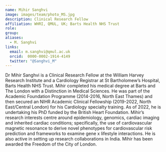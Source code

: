```yaml
---
name: Mihir Sanghvi
image: images/team/photo_MS.jpg
description: Clinical Research Fellow
affiliation: WHRI, QMUL, UK; Barts Health NHS Trust
role:
group:
aliases:
  - M. Sanghvi
links:
  email: m.sanghvi@qmul.ac.uk
  orcid:  0000-0002-1914-4149
  twitter: "@Sanghvi_M"
---
```


Dr Mihir Sanghvi is a Clinical Research Fellow at the William Harvey Research Institute and a Cardiology Registrar at St Bartholomew’s Hospital, Barts Health NHS Trust. Mihir completed his medical degree at Barts and The London with a Distinction in Medical Sciences. He was part of the Academic Foundation Programme (2014-2016, North East Thames) and then secured an NIHR Academic Clinical Fellowship (2019-2022, North East/Central London) for his Cardiology specialty training. As of 2022, he is undertaking his PhD funded by the British Heart Foundation.
Mihir’s research interests centre around epidemiology, genomics, cardiac imaging and inherited cardiac conditions; specifically, the use of cardiovascular magnetic resonance to derive novel phenotypes for cardiovascular risk prediction and frameworks to examine gene x lifestyle interactions. He is also active in setting up research collaborations in India. Mihir has been awarded the Freedom of the City of London.
